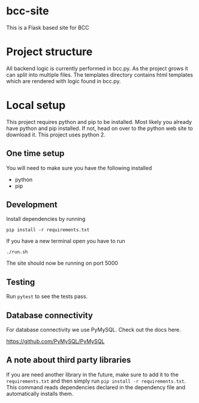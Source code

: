 # bcc-site

This is a Flask based site for BCC

# Project structure

All backend logic is currently performed in bcc.py. As the project grows it can split into multiple files. The templates directory contains html templates which are rendered with logic found in bcc.py.

# Local setup

This project requires python and pip to be installed. Most likely you already have python and pip installed. If not, head on over to the python web site to download it. This project uses python 2.

## One time setup

You will need to make sure you have the following installed

- python
- pip

## Development

Install dependencies by running

    pip install -r requirements.txt

If you have a new terminal open you have to run

    ./run.sh

The site should now be running on port 5000


## Testing

Run `pytest` to see the tests pass.

## Database connectivity

For database connectivity we use PyMySQL. Check out the docs here.

https://github.com/PyMySQL/PyMySQL

## A note about third party libraries

If you are need another library in the future, make sure to add it to the `requirements.txt` and then simply run `pip install -r requirements.txt`. This command
reads dependencies declared in the dependency file and automatically installs them.
